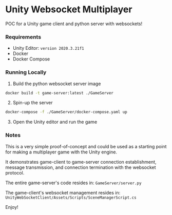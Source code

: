# Unity Websocket Multiplayer

POC for a Unity game client and python server with websockets!


### Requirements
- Unity Editor: `version 2020.3.21f1`
- Docker
- Docker Compose


### Running Locally

1. Build the python websocket server image
```sh
docker build -t game-server:latest ./GameServer
```

2. Spin-up the server
```sh
docker-compose -f ./GameServer/docker-compose.yaml up
```

3. Open the Unity editor and run the game


### Notes

This is a very simple proof-of-concept and could be used as a starting point for 
making a multiplayer game with the Unity engine.

It demonstrates game-client to game-server connection establishment, message 
transmission, and connection termination with the websocket protocol.

The entire game-server's code resides in:
`GameServer/server.py`

The game-client's websocket management resides in:
`UnityWebSocketClient/Assets/Scripts/SceneManagerScript.cs`

Enjoy!
